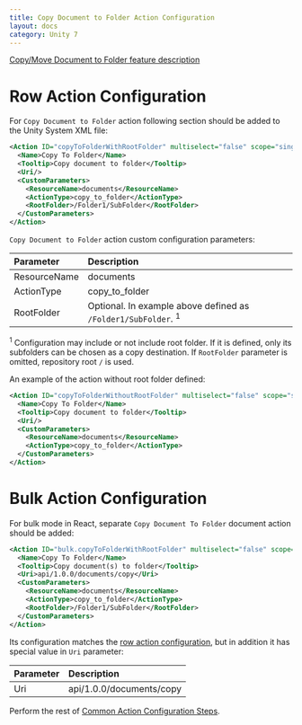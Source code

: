 ```yaml
---
title: Copy Document to Folder Action Configuration
layout: docs
category: Unity 7
---
```

[Copy/Move Document to Folder feature description](../../features/document-management/copy-move-document-to-folder)

# Row Action Configuration

For `Copy Document to Folder` action following section should be added to the Unity System XML file:

```xml
<Action ID="copyToFolderWithRootFolder" multiselect="false" scope="single" type="toolbar">
  <Name>Copy To Folder</Name>
  <Tooltip>Copy document to folder</Tooltip>
  <Uri/>
  <CustomParameters>
    <ResourceName>documents</ResourceName>
    <ActionType>copy_to_folder</ActionType>
    <RootFolder>/Folder1/SubFolder</RootFolder>
  </CustomParameters>
</Action>
```

`Copy Document to Folder` action custom configuration parameters:

| Parameter   | Description |
|:------------|:------------|
|ResourceName | documents   |
|ActionType   | copy_to_folder |
|RootFolder   | Optional. In example above defined as `/Folder1/SubFolder`. <sup>1</sup>|

<sup>1</sup> Configuration may include or not include root folder. If it is defined, only its subfolders can be chosen as a copy destination. If `RootFolder` parameter is omitted, repository root `/` is used.

An example of the action without root folder defined:

```xml
<Action ID="copyToFolderWithoutRootFolder" multiselect="false" scope="single" type="toolbar">
  <Name>Copy To Folder</Name>
  <Tooltip>Copy document to folder</Tooltip>
  <Uri/>
  <CustomParameters>
    <ResourceName>documents</ResourceName>
    <ActionType>copy_to_folder</ActionType>
  </CustomParameters>
</Action>
```

# Bulk Action Configuration

For bulk mode in React, separate `Copy Document To Folder` document action should be added: 

```xml
<Action ID="bulk.copyToFolderWithRootFolder" multiselect="false" scope="single" type="toolbar">
  <Name>Copy To Folder</Name>
  <Tooltip>Copy document(s) to folder</Tooltip>
  <Uri>api/1.0.0/documents/copy</Uri>
  <CustomParameters>
    <ResourceName>documents</ResourceName>
    <ActionType>copy_to_folder</ActionType>
    <RootFolder>/Folder1/SubFolder</RootFolder>
  </CustomParameters>
</Action>
```

Its configuration matches the [row action configuration](#row-action-configuration), but in addition it has special value in `Uri` parameter:

| Parameter   | Description |
|:------------|:------------|
|Uri          | api/1.0.0/documents/copy |

Perform the rest of [Common Action Configuration Steps](../actions#common-actions-configuration-steps).
